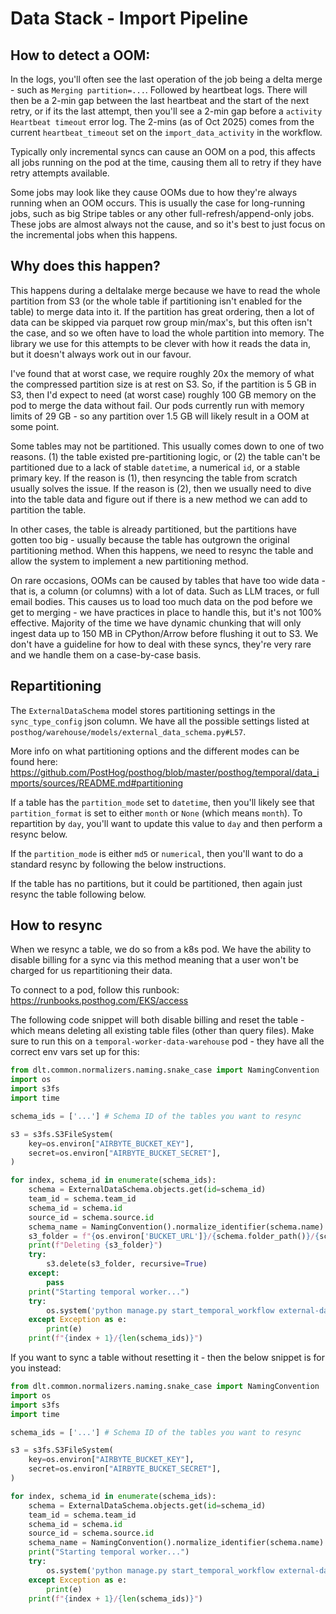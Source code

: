 # Data Stack - Import Pipeline

## How to detect a OOM:

In the logs, you'll often see the last operation of the job being a delta merge - such as `Merging partition=...`. Followed by heartbeat logs. There will then be a 2-min gap between the last heartbeat and the start of the next retry, or if its the last attempt, then you'll see a 2-min gap before a `activity Heartbeat timeout` error log. The 2-mins (as of Oct 2025) comes from the current `heartbeat_timeout` set on the `import_data_activity` in the workflow.

Typically only incremental syncs can cause an OOM on a pod, this affects all jobs running on the pod at the time, causing them all to retry if they have retry attempts available.

Some jobs may look like they cause OOMs due to how they're always running when an OOM occurs. This is usually the case for long-running jobs, such as big Stripe tables or any other full-refresh/append-only jobs. These jobs are almost always not the cause, and so it's best to just focus on the incremental jobs when this happens.

## Why does this happen?

This happens during a deltalake merge because we have to read the whole partition from S3 (or the whole table if partitioning isn't enabled for the table) to merge data into it. If the partition has great ordering, then a lot of data can be skipped via parquet row group min/max's, but this often isn't the case, and so we often have to load the whole partition into memory. The library we use for this attempts to be clever with how it reads the data in, but it doesn't always work out in our favour.

I've found that at worst case, we require roughly 20x the memory of what the compressed partition size is at rest on S3. So, if the partition is 5 GB in S3, then I'd expect to need (at worst case) roughly 100 GB memory on the pod to merge the data without fail. Our pods currently run with memory limits of 29 GB - so any partition over 1.5 GB will likely result in a OOM at some point.

Some tables may not be partitioned. This usually comes down to one of two reasons. (1) the table existed pre-partitioning logic, or (2) the table can't be partitioned due to a lack of stable `datetime`, a numerical `id`, or a stable primary key. If the reason is (1), then resyncing the table from scratch usually solves the issue. If the reason is (2), then we usually need to dive into the table data and figure out if there is a new method we can add to partition the table.

In other cases, the table is already partitioned, but the partitions have gotten too big - usually because the table has outgrown the original partitioning method. When this happens, we need to resync the table and allow the system to implement a new partitioning method.

On rare occasions, OOMs can be caused by tables that have too wide data - that is, a column (or columns) with a lot of data. Such as LLM traces, or full email bodies. This causes us to load too much data on the pod before we get to merging - we have practices in place to handle this, but it's not 100% effective. Majority of the time we have dynamic chunking that will only ingest data up to 150 MB in CPython/Arrow before flushing it out to S3. We don't have a guideline for how to deal with these syncs, they're very rare and we handle them on a case-by-case basis.

## Repartitioning

The `ExternalDataSchema` model stores partitioning settings in the `sync_type_config` json column. We have all the possible settings listed at `posthog/warehouse/models/external_data_schema.py#L57`.

More info on what partitioning options and the different modes can be found here: https://github.com/PostHog/posthog/blob/master/posthog/temporal/data_imports/sources/README.md#partitioning

If a table has the `partition_mode` set to `datetime`, then you'll likely see that `partition_format` is set to either `month` or `None` (which means `month`). To repartition by `day`, you'll want to update this value to `day` and then perform a resync below.

If the `partition_mode` is either `md5` or `numerical`, then you'll want to do a standard resync by following the below instructions.

If the table has no partitions, but it could be partitioned, then again just resync the table following below.

## How to resync

When we resync a table, we do so from a k8s pod. We have the ability to disable billing for a sync via this method meaning that a user won't be charged for us repartitioning their data.

To connect to a pod, follow this runbook: https://runbooks.posthog.com/EKS/access

The following code snippet will both disable billing and reset the table - which means deleting all existing table files (other than query files). Make sure to run this on a `temporal-worker-data-warehouse` pod - they have all the correct env vars set up for this:

```python
from dlt.common.normalizers.naming.snake_case import NamingConvention
import os
import s3fs
import time

schema_ids = ['...'] # Schema ID of the tables you want to resync

s3 = s3fs.S3FileSystem(
    key=os.environ["AIRBYTE_BUCKET_KEY"],
    secret=os.environ["AIRBYTE_BUCKET_SECRET"],
)

for index, schema_id in enumerate(schema_ids):
    schema = ExternalDataSchema.objects.get(id=schema_id)
    team_id = schema.team_id
    schema_id = schema.id
    source_id = schema.source.id
    schema_name = NamingConvention().normalize_identifier(schema.name)
    s3_folder = f"{os.environ['BUCKET_URL']}/{schema.folder_path()}/{schema_name}"
    print(f"Deleting {s3_folder}")
    try:
        s3.delete(s3_folder, recursive=True)
    except:
        pass
    print("Starting temporal worker...")
    try:
        os.system('python manage.py start_temporal_workflow external-data-job "{\\"team_id\\": ' + str(team_id) + ',\\"external_data_source_id\\":\\"' + str(source_id) + '\\",\\"external_data_schema_id\\":\\"' + str(schema_id) + '\\",\\"billable\\":false,\\"reset_pipeline\\":true}" --workflow-id ' + str(schema_id) + '-resync-' + str(time.time()) + ' --task-queue data-warehouse-task-queue')
    except Exception as e:
        print(e)
    print(f"{index + 1}/{len(schema_ids)}")
```

If you want to sync a table without resetting it - then the below snippet is for you instead:

```python
from dlt.common.normalizers.naming.snake_case import NamingConvention
import os
import s3fs
import time

schema_ids = ['...'] # Schema ID of the tables you want to resync

s3 = s3fs.S3FileSystem(
    key=os.environ["AIRBYTE_BUCKET_KEY"],
    secret=os.environ["AIRBYTE_BUCKET_SECRET"],
)

for index, schema_id in enumerate(schema_ids):
    schema = ExternalDataSchema.objects.get(id=schema_id)
    team_id = schema.team_id
    schema_id = schema.id
    source_id = schema.source.id
    schema_name = NamingConvention().normalize_identifier(schema.name)
    print("Starting temporal worker...")
    try:
        os.system('python manage.py start_temporal_workflow external-data-job "{\\"team_id\\": ' + str(team_id) + ',\\"external_data_source_id\\":\\"' + str(source_id) + '\\",\\"external_data_schema_id\\":\\"' + str(schema_id) + '\\",\\"billable\\":false,\\"reset_pipeline\\":false}" --workflow-id ' + str(schema_id) + '-resync-' + str(time.time()) + ' --task-queue data-warehouse-task-queue')
    except Exception as e:
        print(e)
    print(f"{index + 1}/{len(schema_ids)}")
```
